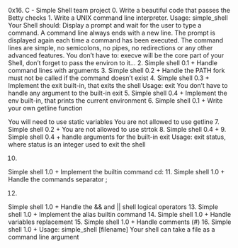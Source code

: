  0x16. C - Simple Shell team project
0.
Write a beautiful code that passes the Betty checks
1.
Write a UNIX command line interpreter.
Usage: simple_shell
Your Shell should:
Display a prompt and wait for the user to type a command. A command line always ends with a new line.
The prompt is displayed again each time a command has been executed.
The command lines are simple, no semicolons, no pipes, no redirections or any other advanced features.
You don’t have to:
execve will be the core part of your Shell, don’t forget to pass the environ to it…
2.
Simple shell 0.1 +
Handle command lines with arguments
3.
Simple shell 0.2 +
Handle the PATH
fork must not be called if the command doesn’t exist
4.
Simple shell 0.3 +
Implement the exit built-in, that exits the shell
Usage: exit
You don’t have to handle any argument to the built-in exit
5. 
Simple shell 0.4 +
Implement the env built-in, that prints the current environment
6.
Simple shell 0.1 +
Write your own getline function


You will need to use static variables
You are not allowed to use getline
7.
Simple shell 0.2 +
You are not allowed to use strtok
8.
Simple shell 0.4 +
9.
Simple shell 0.4 +
handle arguments for the built-in exit
Usage: exit status, where status is an integer used to exit the shell


10.
Simple shell 1.0 +
Implement the builtin command cd:
11.
Simple shell 1.0 +
Handle the commands separator ;


12.
Simple shell 1.0 +
Handle the && and || shell logical operators
13.
Simple shell 1.0 +
Implement the alias builtin command
14.
Simple shell 1.0 +
Handle variables replacement
15.
Simple shell 1.0 +
Handle comments (#)
16.
Simple shell 1.0 +
Usage: simple_shell [filename]
Your shell can take a file as a command line argument

